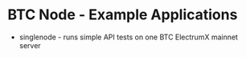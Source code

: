 # BTC Node - Example Applications

- singlenode - runs simple API tests on one BTC ElectrumX mainnet server
